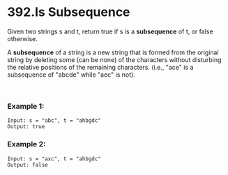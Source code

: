 # 392.Is Subsequence 
Given two strings s and t, return true if s is a **subsequence** of t, or false otherwise.

A **subsequence** of a string is a new string that is formed from the original string by deleting some (can be none) of the characters without disturbing the relative positions of the remaining characters. (i.e., "ace" is a subsequence of "abcde" while "aec" is not).

 
### Example 1:
``` 
Input: s = "abc", t = "ahbgdc"
Output: true
```
### Example 2:
``` 
Input: s = "axc", t = "ahbgdc"
Output: false
```